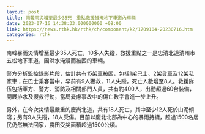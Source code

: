 ```yaml
---
layout: post
title: 南韓雨災增至最少35死　重點救援被淹地下車道內車輛
date: 2023-07-16 14:38:33.000000000 +08:00
link: https://news.rthk.hk/rthk/ch/component/k2/1709104-20230716.htm
categories: rthk
---
```


南韓暴雨災情增至最少35人死亡，10多人失蹤，救援重點之一是忠清北道清州市五松地下車道，因洪水淹浸而被困的車輛。

警方分析監控錄影片段，估計共有15架車被困，包括1架巴士、2架貨車及12架私家車；在巴士乘客當中，早前有9人獲救，11人失蹤，死亡人數增至8人。救援隊伍包括軍方、警方、消防及相關部門人員，共有約400人，出動超過60台裝備，開展排水及搜救行動，當局憂慮事故中的傷亡數字會進一步上升。

另外，在今次災情最嚴重的慶尚北道，共有18人死亡，其中至少12人死於山泥傾瀉；另有9人失蹤，18人受傷。目前以慶北北部為中心的暴雨持續，超過1500名居民仍然無法回家，農田受災面積超過1500公頃。
